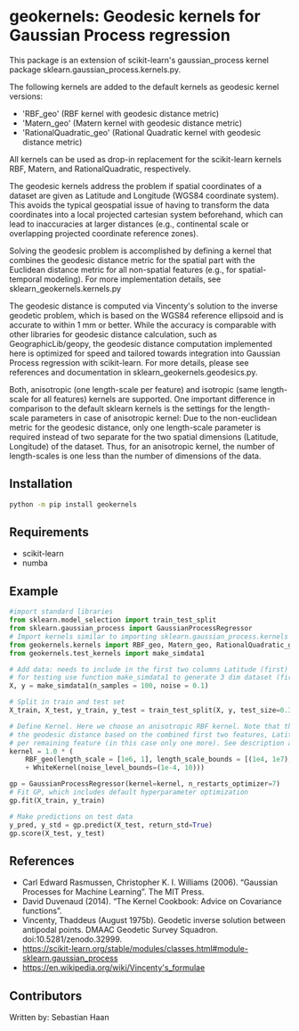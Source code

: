 # geokernels: Geodesic kernels for Gaussian Process regression 
This package is an extension of scikit-learn's gaussian_process kernel package
sklearn.gaussian_process.kernels.py.

The following kernels are added to the default kernels as geodesic kernel versions:

- 'RBF_geo' (RBF kernel with geodesic distance metric)
- 'Matern_geo' (Matern kernel with geodesic distance metric)
- 'RationalQuadratic_geo' (Rational Quadratic kernel with geodesic distance metric)

All kernels can be used as drop-in replacement for the scikit-learn kernels RBF, Matern, 
and RationalQuadratic, respectively. 

The geodesic kernels address the problem if spatial coordinates of a dataset are given
as Latitude and Longitude (WGS84 coordinate system). This avoids the typical geospatial issue 
of having to transform the data coordinates into a local projected cartesian system beforehand, 
which can lead to inaccuracies at larger distances (e.g., continental scale or overlapping 
projected coordinate reference zones). 

Solving the geodesic problem is accomplished by defining a kernel that combines the 
geodesic distance metric for the spatial part with the Euclidean distance metric
for all non-spatial features (e.g., for spatial-temporal modeling). For more implementation
details, see sklearn_geokernels.kernels.py

The geodesic distance is computed via Vincenty's solution to the inverse geodetic problem, 
which is based on the WGS84 reference ellipsoid and is accurate to within 1 mm or better.
While the accuracy is comparable with other libraries for geodesic distance calculation,
such as GeographicLib/geopy, the geodesic distance computation implemented here is optimized 
for speed and tailored towards integration into Gaussian Process regression with scikit-learn.
For more details, please see references and documentation in sklearn_geokernels.geodesics.py.

Both, anisotropic (one length-scale per feature) and isotropic (same length-scale for all features) 
kernels are supported. One important difference in comparison to the default sklearn kernels is the 
settings for the length-scale parameters in case of anisotropic kernel: Due to the non-euclidean metric 
for the geodesic distance, only one length-scale parameter is required instead of two separate for the two 
spatial dimensions (Latitude, Longitude) of the dataset. Thus, for an anisotropic kernel, the number 
of length-scales is one less than the number of dimensions of the data. 



## Installation

``` sh
python -m pip install geokernels
```

## Requirements

- scikit-learn
- numba

## Example

``` python
#import standard libraries
from sklearn.model_selection import train_test_split
from sklearn.gaussian_process import GaussianProcessRegressor
# Import kernels similar to importing sklearn.gaussian_process.kernels :
from geokernels.kernels import RBF_geo, Matern_geo, RationalQuadratic_geo, WhiteKernel
from geokernels.test_kernels import make_simdata1

# Add data: needs to include in the first two columns Latitude (first) and Longitude (second) coordinates.
# for testing use function make_simdata1 to generate 3 dim dataset (first two dimensions are Latitude, Longitude):
X, y = make_simdata1(n_samples = 100, noise = 0.1) 

# Split in train and test set
X_train, X_test, y_train, y_test = train_test_split(X, y, test_size=0.3, random_state=0)

# Define Kernel. Here we choose an anisotropic RBF kernel. Note that there is only one length-scale parameter for
# the geodesic distance based on the combined first two features, Latitude and Longitude, and one length-scale
# per remaining feature (in this case only one more). See description above
kernel = 1.0 * (
    RBF_geo(length_scale = [1e6, 1], length_scale_bounds = [(1e4, 1e7),(0.1, 1e4)]) 
    + WhiteKernel(noise_level_bounds=(1e-4, 10)))

gp = GaussianProcessRegressor(kernel=kernel, n_restarts_optimizer=7)
# Fit GP, which includes default hyperparameter optimization
gp.fit(X_train, y_train)

# Make predictions on test data
y_pred, y_std = gp.predict(X_test, return_std=True)
gp.score(X_test, y_test)
```

## References

- Carl Edward Rasmussen, Christopher K. I. Williams (2006). “Gaussian Processes for Machine Learning”. The MIT Press.
- David Duvenaud (2014). “The Kernel Cookbook: Advice on Covariance functions”.
- Vincenty, Thaddeus (August 1975b). Geodetic inverse solution between antipodal points. DMAAC Geodetic Survey Squadron. doi:10.5281/zenodo.32999.
- https://scikit-learn.org/stable/modules/classes.html#module-sklearn.gaussian_process
- https://en.wikipedia.org/wiki/Vincenty's_formulae


## Contributors

Written by: Sebastian Haan
